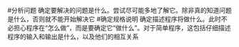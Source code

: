 #分析问题
确定要解决的问题是什么。尝试尽可能多地了解它。除非真的知道问题是什么，否则就不能开始解决它
#确定规格说明
确定描述程序将做什么。此时不必担心程序在“怎么做”，而是要确定它“做什么”。对于简单程序，这包括仔细描述程序的输入和输出是什么，以及他们的相互关系
